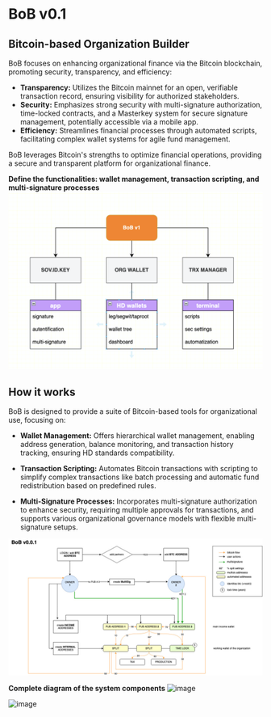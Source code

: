 # BoB v0.1
## Bitcoin-based Organization Builder

BoB focuses on enhancing organizational finance via the Bitcoin blockchain, promoting security, transparency, and efficiency:

- **Transparency:** Utilizes the Bitcoin mainnet for an open, verifiable transaction record, ensuring visibility for authorized stakeholders.
- **Security:** Emphasizes strong security with multi-signature authorization, time-locked contracts, and a Masterkey system for secure signature management, potentially accessible via a mobile app.
- **Efficiency:** Streamlines financial processes through automated scripts, facilitating complex wallet systems for agile fund management.

BoB leverages Bitcoin's strengths to optimize financial operations, providing a secure and transparent platform for organizational finance.


**Define the functionalities: 
wallet management, transaction scripting, and multi-signature processes**
![image](https://github.com/Bitcoin-Based/bitcoin-organization-builder/blob/main/blueprints/BoB%20structure%20.png)

## How it works

BoB is designed to provide a suite of Bitcoin-based tools for organizational use, focusing on:

- **Wallet Management:** Offers hierarchical wallet management, enabling address generation, balance monitoring, and transaction history tracking, ensuring HD standards compatibility.

- **Transaction Scripting:** Automates Bitcoin transactions with scripting to simplify complex transactions like batch processing and automatic fund redistribution based on predefined rules.

- **Multi-Signature Processes:** Incorporates multi-signature authorization to enhance security, requiring multiple approvals for transactions, and supports various organizational governance models with flexible multi-signature setups.


![image](https://github.com/Bitcoin-Based/bitcoin-organization-builder/blob/main/mvp/BoB%20v0.0.1%20scheme.jpg)

**Complete diagram of the system components** 
![image](https://github.com/tetakta/tetakta/blob/45fd21fe5d4d2be3839eaefadbe1f09b00ad1fc5/img/Bitcoin%20based%20organization.png)

![image](https://github.com/tetakta/tetakta/blob/90f1a13d77e2f96b5876515c11692ed8c473f947/img/bitcoin%20power.png)
   




